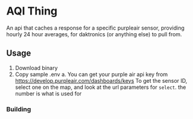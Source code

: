 # AQI Thing

An api that caches a response for a specific purpleair sensor, providing hourly 24 hour averages, for daktronics (or anything else) to pull from.

## Usage


1. Download binary
2. Copy sample .env 
    a. You can get your purple air api key from https://develop.purpleair.com/dashboards/keys
To get the sensor ID, select one on the map, and look at the url parameters for `select`. the number is what is used for

### Building
```bash
    

```



